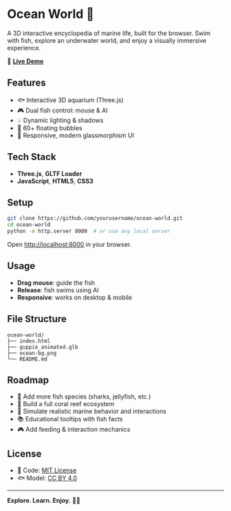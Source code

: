 # Ocean World 🌊

A 3D interactive encyclopedia of marine life, built for the browser. Swim with fish, explore an underwater world, and enjoy a visually immersive experience.

🔗 **[Live Demo](https://nurg001.github.io/OceanWorldV1.io/)**

## Features

- 🐟 Interactive 3D aquarium (Three.js)
- 🎮 Dual fish control: mouse & AI
- 💡 Dynamic lighting & shadows
- 🫧 60+ floating bubbles
- 📱 Responsive, modern glassmorphism UI

## Tech Stack

- **Three.js**, **GLTF Loader**
- **JavaScript**, **HTML5**, **CSS3**

## Setup

```bash
git clone https://github.com/yourusername/ocean-world.git
cd ocean-world
python -m http.server 8000  # or use any local server
```

Open [http://localhost:8000](http://localhost:8000) in your browser.

## Usage

- **Drag mouse**: guide the fish  
- **Release**: fish swims using AI  
- **Responsive**: works on desktop & mobile

## File Structure

```
ocean-world/
├── index.html
├── guppie_animated.glb
├── ocean-bg.png
└── README.md
```

## Roadmap

- 🦈 Add more fish species (sharks, jellyfish, etc.)
- 🪸 Build a full coral reef ecosystem
- 🌊 Simulate realistic marine behavior and interactions
- 📚 Educational tooltips with fish facts
- 🎮 Add feeding & interaction mechanics


## License

- 📄 Code: [MIT License](LICENSE)  
- 🐟 Model: [CC BY 4.0](https://creativecommons.org/licenses/by/4.0/)

---

**Explore. Learn. Enjoy.** 🌊🐠

